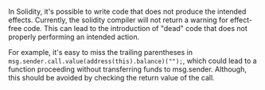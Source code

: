 In Solidity, it's possible to write code that does not produce the intended effects. Currently, the solidity compiler will not return a warning for effect-free code. This can lead to the introduction of "dead" code that does not properly performing an intended action.

For example, it's easy to miss the trailing parentheses in `msg.sender.call.value(address(this).balance)("");`, which could lead to a function proceeding without transferring funds to msg.sender. Although, this should be avoided by checking the return value of the call.
